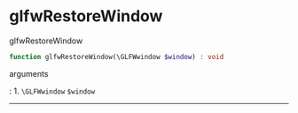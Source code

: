 # glfwRestoreWindow
glfwRestoreWindow

```php
function glfwRestoreWindow(\GLFWwindow $window) : void
```



arguments

:    1. `\GLFWwindow` `$window` 



---
     
